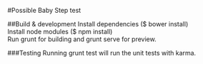#Possible Baby Step test

##Build & development
Install dependencies ($ bower install) <br>
Install node modules ($ npm install) <br>
Run grunt for building and grunt serve for preview.

###Testing
Running grunt test will run the unit tests with karma.

